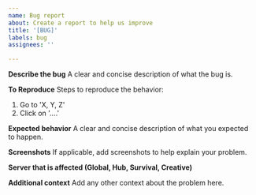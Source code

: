 ```yaml
---
name: Bug report
about: Create a report to help us improve
title: '[BUG]'
labels: bug
assignees: ''

---
```


**Describe the bug**
A clear and concise description of what the bug is.

**To Reproduce**
Steps to reproduce the behavior:
1. Go to 'X, Y, Z'
2. Click on '....'

**Expected behavior**
A clear and concise description of what you expected to happen.

**Screenshots**
If applicable, add screenshots to help explain your problem.

**Server that is affected (Global, Hub, Survival, Creative)**


**Additional context**
Add any other context about the problem here.
